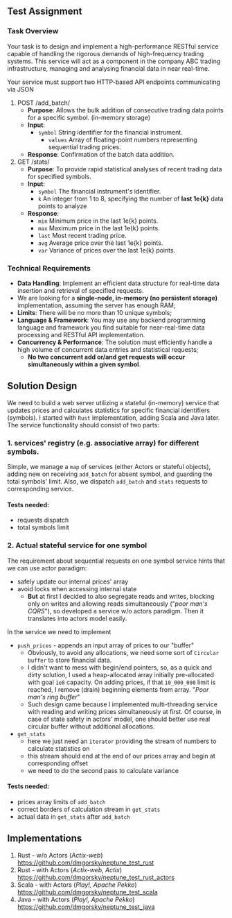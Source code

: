 ## Test Assignment

### Task Overview

Your task is to design and implement a high-performance RESTful service capable of handling the rigorous demands of high-frequency trading systems. This service will act as a component in the company ABC trading infrastructure, managing and analysing financial data in near real-time.

Your service must support two HTTP-based API endpoints communicating via JSON

1. POST /add_batch/
    * **Purpose**: Allows the bulk addition of consecutive trading data points for a
      specific symbol. (in-memory storage)
    * **Input**:
        * `symbol` String identifier for the financial instrument.
            * `values` Array of floating-point numbers representing sequential trading prices.
    * **Response**: Confirmation of the batch data addition.
2. GET /stats/
    * **Purpose**: To provide rapid statistical analyses of recent trading data for specified symbols.
    * **Input**:
        * `symbol` The financial instrument's identifier.
        * `k` An integer from 1 to 8, specifying the number of **last 1e{k}** data points to analyze
    * **Response**:
        * `min` Minimum price in the last 1e{k} points.
        * `max` Maximum price in the last 1e{k} points.
        * `last` Most recent trading price.
        * `avg` Average price over the last 1e{k} points.
        * `var` Variance of prices over the last 1e{k} points.

### Technical Requirements

* **Data Handling**: Implement an efficient data structure for real-time data
  insertion and retrieval of specified requests.
* We are looking for a **single-node, in-memory (no persistent storage)** implementation, assuming the server has enough RAM;
* **Limits**: There will be no more than 10 unique symbols;
* **Language & Framework**: You may use any backend programming language and framework you find suitable for near-real-time data processing and RESTful API implementation.
* **Concurrency & Performance**: The solution must efficiently handle a high volume of concurrent data entries and statistical requests;
    * **No two concurrent add or/and get requests will occur simultaneously within a given symbol**.

## Solution Design

We need to build a web server utilizing a stateful (in-memory) service that updates prices and calculates statistics for specific financial identifiers (symbols).
I started with `Rust` implementation, adding Scala and Java later.
The service functionality should consist of two parts:

### 1. services' registry (e.g. associative array) for different symbols.
Simple, we manage a `map` of services (either Actors or stateful objects), adding new on receiving `add_batch` for absent symbol, and guarding the total symbols' limit.
Also, we dispatch `add_batch` and `stats` requests to corresponding service.

#### Tests needed:
* requests dispatch
* total symbols limit

### 2. Actual stateful service for one symbol
The requirement about sequential requests on one symbol service hints that we can use actor paradigm:
* safely update our internal prices' array
* avoid locks when accessing internal state
    * **But** at first I decided to also segregate reads and writes, blocking only on writes and allowing reads simultaneously ("*poor man's CQRS*"), so developed a service w/o actors paradigm. Then it translates into actors model easily.

In the service we need to implement
* `push_prices` - appends an input array of prices to our "buffer"
    * Obviously, to avoid any allocations, we need some sort of `Circular buffer` to store financial data.
    * I didn't want to mess with begin/end pointers, so, as a quick and dirty solution, I used a heap-allocated array initially pre-allocated with goal `1e8` capacity. On adding prices, if that `10_000_000` limit is reached, I remove (drain) beginning elements from array. "*Poor man's ring buffer*"
    * Such design came because I implemented multi-threading service with reading and writing prices simultaneously at first. Of course, in case of state safety in actors' model, one should better use real circular buffer without additional allocations.
* `get_stats`
    * here we just need an `iterator` providing the stream of numbers to calculate statistics on
    * this stream should end at the end of our prices array and begin at corresponding offset
    * we need to do the second pass to calculate variance

#### Tests needed:
* prices array limits of `add_batch`
* correct borders of calculation stream in `get_stats`
* actual data in `get_stats` after `add_batch`

## Implementations
1. Rust - w/o Actors (*Actix-web*)
   https://github.com/dmgorsky/neptune_test_rust
2. Rust - with Actors (*Actix-web, Actix*)
   https://github.com/dmgorsky/neptune_test_rust_actors
3. Scala - with Actors (*Play!, Apache Pekko*)
   https://github.com/dmgorsky/neptune_test_scala
4. Java - with Actors (*Play!, Apache Pekko*)
   https://github.com/dmgorsky/neptune_test_java

